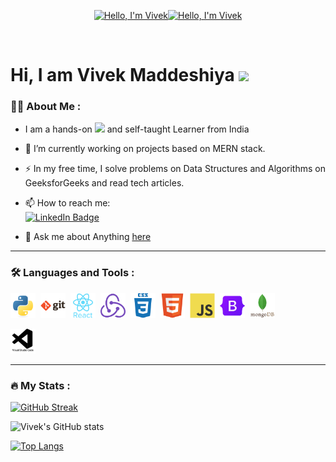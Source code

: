 
<p align="center"><a href="https://vivekiet22.github.io"><img width="30%" alt="Hello, I'm Vivek " src="https://media.giphy.com/media/f6hnhHkks8bk4jwjh3/giphy.gif" /></a><a href="https://vivekiet22.github.io"><img width="15%" alt="Hello, I'm Vivek " src="https://media.giphy.com/media/2J3VPYmnhO2jjKAX0X/giphy.gif" /></a></p>

<div align="center" id="badges"><img src="https://komarev.com/ghpvc/?username=your-github-username&style=flat-square&color=blue" alt=""/></div>

<h1>
  Hi, I am Vivek Maddeshiya
  <img src="https://media.giphy.com/media/hvRJCLFzcasrR4ia7z/giphy.gif" width="30px"/>
</h1>



### :man_technologist: About Me :



- I am a hands-on <img src="https://media.giphy.com/media/WUlplcMpOCEmTGBtBW/giphy.gif" width="30"> and self-taught Learner  from India

- 🔭 I’m currently working on projects based on MERN stack.
- :zap: In my free time, I solve problems on Data Structures and Algorithms on GeeksforGeeks and read tech articles.
- 📫 How to reach me: </br>
  <a href="https://www.linkedin.com/in/vivek-maddeshiya-b08a5b175/"><img  src="https://img.shields.io/badge/LinkedIn-blue?style=for-the-badge&logo=linkedin&logoColor=white" alt="LinkedIn Badge"/></a>
- 💬 Ask me about Anything <a href="https://github.com/vivekiet22/vivekiet22/issues">here</a>




---

### :hammer_and_wrench: Languages and Tools :
<div>
  <img src="https://github.com/devicons/devicon/blob/master/icons/python/python-original.svg" title="Python" alt="Python" width="40" height="40"/>&nbsp;
  <img src="https://github.com/devicons/devicon/blob/master/icons/git/git-original-wordmark.svg" title="Git" **alt="Git" width="40" height="40"/>&nbsp;
  <img src="https://github.com/devicons/devicon/blob/master/icons/react/react-original-wordmark.svg" title="React" alt="React" width="40" height="40"/>&nbsp;
 <img src="https://github.com/devicons/devicon/blob/master/icons/redux/redux-original.svg" title="Redux" alt="Redux " width="40" height="40"/>&nbsp;
  <img src="https://github.com/devicons/devicon/blob/master/icons/css3/css3-plain-wordmark.svg"  title="CSS3" alt="CSS" width="40" height="40"/>&nbsp;
  <img src="https://github.com/devicons/devicon/blob/master/icons/html5/html5-original.svg" title="HTML5" alt="HTML" width="40" height="40"/>&nbsp;
  <img src="https://github.com/devicons/devicon/blob/master/icons/javascript/javascript-original.svg" title="JavaScript" alt="JavaScript" width="40" height="40"/>&nbsp;
  <img src="https://github.com/devicons/devicon/blob/master/icons/bootstrap/bootstrap-original.svg" title="bootstrap" alt="Bootstrap" width="40" height="40"/>&nbsp;
   <img src="https://github.com/devicons/devicon/blob/master/icons/mongodb/mongodb-original-wordmark.svg" title="mongodb" alt="mongodb" width="40" height="40"/>&nbsp;
 
  <img src="https://github.com/devicons/devicon/blob/master/icons/vscode/vscode-plain-wordmark.svg" title="vs-code" alt="vs-code" width="40" height="40"/>&nbsp;

   
  </div>
  
  
 ---

### :fire: My Stats :

[![GitHub Streak](http://github-readme-streak-stats.herokuapp.com?user=vivekiet22&theme=dark&background=000000)](https://git.io/streak-stats)


![Vivek's GitHub stats](https://github-readme-stats.vercel.app/api?username=vivekiet22&show_icons=true&theme=onedark)


[![Top Langs](https://github-readme-stats.vercel.app/api/top-langs/?username=vivekiet22&layout=compact&theme=vision-friendly-dark)](https://github.com/anuraghazra/github-readme-stats)












<!--
###I have made this about page using some sites
https://www.sitepoint.com/github-profile-readme/

  <a href="https://www.linkedin.com/in/vivek-maddeshiya-b08a5b175/"><img width="3%" alt="Hello, I'm Vivek " src="https://encrypted-tbn0.gstatic.com/images?q=tbn:ANd9GcTNLCK2EnoQfDoVuJYzY282gNz_e9UUNKhPnI2y8HRfMA&s" /></a>

<img src="https://img.shields.io/github/languages/top/vivekiet22/NoteBook-App"/>


<a href="https://vivekiet22.github.io"><img width="20%" alt="Hello, I'm Vivek " src="https://media.giphy.com/media/SYjYYopqUTBtE3XZxg/giphy.gif" /></a>

### Hi ,I am Vivek Maddeshiya. 👋
**vivekiet22/vivekiet22** is a ✨ _special_ ✨ repository because its `README.md` (this file) appears on your GitHub profile.

Here are some ideas to get you started:

- 🔭 I’m currently working on projects based on MERN
- 🌱 I’m currently learning ...
- 👯 I’m looking to collaborate on ...
- 🤔 I’m looking for help with ...
- 💬 Ask me about ...
- 📫 How to reach me: [![website](./img/linkedin-light.svg)](https://linkedin.com/in/codeSTACKr#gh-light-mode-only)
- 😄 Pronouns: ...
- ⚡ Fun fact: I love to cook. My signature dish is homemade Sandwich and Maggie.


<div>
  <img src="https://github.com/devicons/devicon/blob/master/icons/java/java-original-wordmark.svg" title="Java" alt="Java" width="40" height="40"/>&nbsp;
  <img src="https://github.com/devicons/devicon/blob/master/icons/react/react-original-wordmark.svg" title="React" alt="React" width="40" height="40"/>&nbsp;
  <img src="https://github.com/devicons/devicon/blob/master/icons/spring/spring-original-wordmark.svg" title="Spring" alt="Spring" width="40" height="40"/>&nbsp;
  <img src="https://github.com/devicons/devicon/blob/master/icons/materialui/materialui-original.svg" title="Material UI" alt="Material UI" width="40" height="40"/>&nbsp;
  <img src="https://github.com/devicons/devicon/blob/master/icons/flutter/flutter-original.svg" title="Flutter" alt="Flutter" width="40" height="40"/>&nbsp;
  <img src="https://github.com/devicons/devicon/blob/master/icons/redux/redux-original.svg" title="Redux" alt="Redux " width="40" height="40"/>&nbsp;
  <img src="https://github.com/devicons/devicon/blob/master/icons/css3/css3-plain-wordmark.svg"  title="CSS3" alt="CSS" width="40" height="40"/>&nbsp;
  <img src="https://github.com/devicons/devicon/blob/master/icons/html5/html5-original.svg" title="HTML5" alt="HTML" width="40" height="40"/>&nbsp;
  <img src="https://github.com/devicons/devicon/blob/master/icons/javascript/javascript-original.svg" title="JavaScript" alt="JavaScript" width="40" height="40"/>&nbsp;
  <img src="https://github.com/devicons/devicon/blob/master/icons/firebase/firebase-plain-wordmark.svg" title="Firebase" alt="Firebase" width="40" height="40"/>&nbsp;
  <img src="https://github.com/devicons/devicon/blob/master/icons/gatsby/gatsby-original.svg" title="Gatsby"  alt="Gatsby" width="40" height="40"/>&nbsp;
  <img src="https://github.com/devicons/devicon/blob/master/icons/mysql/mysql-original-wordmark.svg" title="MySQL"  alt="MySQL" width="40" height="40"/>&nbsp;
  <img src="https://github.com/devicons/devicon/blob/master/icons/nodejs/nodejs-original-wordmark.svg" title="NodeJS" alt="NodeJS" width="40" height="40"/>&nbsp;
  <img src="https://github.com/devicons/devicon/blob/master/icons/amazonwebservices/amazonwebservices-plain-wordmark.svg" title="AWS" alt="AWS" width="40" height="40"/>&nbsp;
  <img src="https://github.com/devicons/devicon/blob/master/icons/git/git-original-wordmark.svg" title="Git" **alt="Git" width="40" height="40"/>
</div>


[![Top Langs](https://github-readme-stats.vercel.app/api/top-langs/?username=vivekiet22)]
-->


